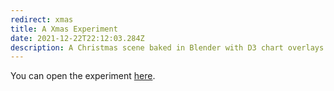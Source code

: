 ```yaml
---
redirect: xmas
title: A Xmas Experiment
date: 2021-12-22T22:12:03.284Z
description: A Christmas scene baked in Blender with D3 chart overlays.
---
```


You can open the experiment [here](https://xmas.tomvaillant.com).
